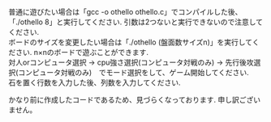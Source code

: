 普通に遊びたい場合は「gcc -o othello othello.c」でコンパイルした後、「./othello 8」と実行してください. 引数は2つないと実行できないので注意してください.  
ボードのサイズを変更したい場合は「./othello (盤面数サイズn)」を実行してください. n×nのボードで遊ぶことができます.  
対人orコンピュータ選択 → cpu強さ選択(コンピュータ対戦のみ) → 先行後攻選択(コンピュータ対戦のみ)　でモード選択をして、ゲーム開始してください.  
石を置く行数を入力した後、列数を入力してください.  
  
かなり前に作成したコードであるため、見づらくなっております. 申し訳ございません。
